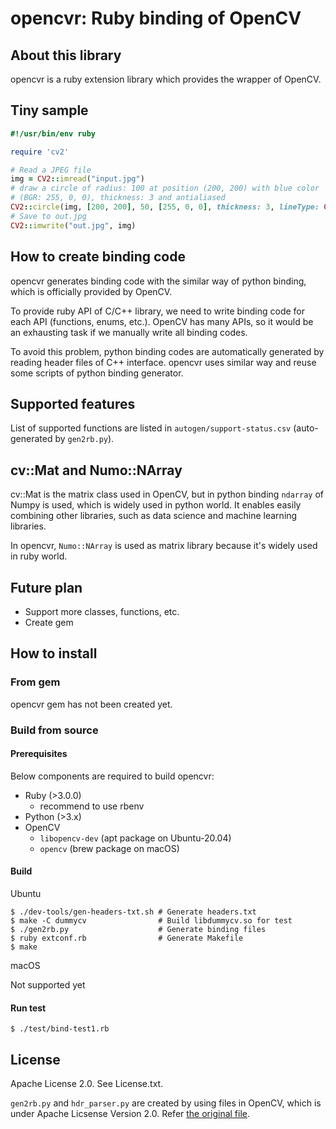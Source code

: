 # opencvr: Ruby binding of OpenCV

## About this library

opencvr is a ruby extension library which provides the wrapper of OpenCV.

## Tiny sample

```ruby
#!/usr/bin/env ruby

require 'cv2'

# Read a JPEG file
img = CV2::imread("input.jpg")
# draw a circle of radius: 100 at position (200, 200) with blue color
# (BGR: 255, 0, 0), thickness: 3 and antialiased
CV2::circle(img, [200, 200], 50, [255, 0, 0], thickness: 3, lineType: CV2::LINE_AA)
# Save to out.jpg
CV2::imwrite("out.jpg", img)
```

## How to create binding code

opencvr generates binding code with the similar way of python binding, which is officially provided by OpenCV.

To provide ruby API of C/C++ library, we need to write binding code for each API (functions, enums, etc.). OpenCV has many APIs, so it would be an exhausting task if we manually write all binding codes.

To avoid this problem, python binding codes are automatically generated by reading header files of C++ interface. opencvr uses similar way and reuse some scripts of python binding generator.

## Supported features

List of supported functions are listed in `autogen/support-status.csv` (auto-generated by `gen2rb.py`).

<!--
See [Support Status](./SupportStatus.md).

Here is an example of supported functions.

* `cv::imread()`
* `cv::imwrite()`
* `cv::arrowedLine()`
* `cv::circle()`
-->

## cv::Mat and Numo::NArray

cv::Mat is the matrix class used in OpenCV, but in python binding `ndarray` of Numpy is used, which is widely used in python world. It enables easily combining other libraries, such as data science and machine learning libraries.

In opencvr, `Numo::NArray` is used as matrix library because it's widely used in ruby world.

## Future plan

* Support more classes, functions, etc.
* Create gem

## How to install

### From gem

opencvr gem has not been created yet.

### Build from source

#### Prerequisites

Below components are required to build opencvr:

* Ruby (>3.0.0)
  * recommend to use rbenv
* Python (>3.x)
* OpenCV
  * `libopencv-dev` (apt package on Ubuntu-20.04)
  * `opencv` (brew package on macOS)

#### Build

Ubuntu


```
$ ./dev-tools/gen-headers-txt.sh # Generate headers.txt
$ make -C dummycv                # Build libdummycv.so for test
$ ./gen2rb.py                    # Generate binding files
$ ruby extconf.rb                # Generate Makefile
$ make
```

macOS

Not supported yet

#### Run test

```
$ ./test/bind-test1.rb
```

## License

Apache License 2.0. See License.txt.

`gen2rb.py` and `hdr_parser.py` are created by using files in OpenCV, which is under Apache Licsense Version 2.0. Refer [the original file](https://github.com/opencv/opencv/blob/4.5.2/modules/python/src2/gen2.py).
